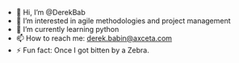 - 👋 Hi, I’m @DerekBab
- 👀 I’m interested in agile methodologies and project management 
- 🌱 I’m currently learning python
- 📫 How to reach me: derek.babin@axceta.com
- ⚡ Fun fact: Once I got bitten by a Zebra. 

<!---
DerekBab/DerekBab is a ✨ special ✨ repository because its `README.md` (this file) appears on your GitHub profile.
You can click the Preview link to take a look at your changes.
--->
